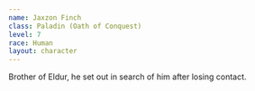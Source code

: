 ```yaml
---
name: Jaxzon Finch
class: Paladin (Oath of Conquest)
level: 7
race: Human
layout: character
---
```

Brother of Eldur, he set out in search of him after losing contact.